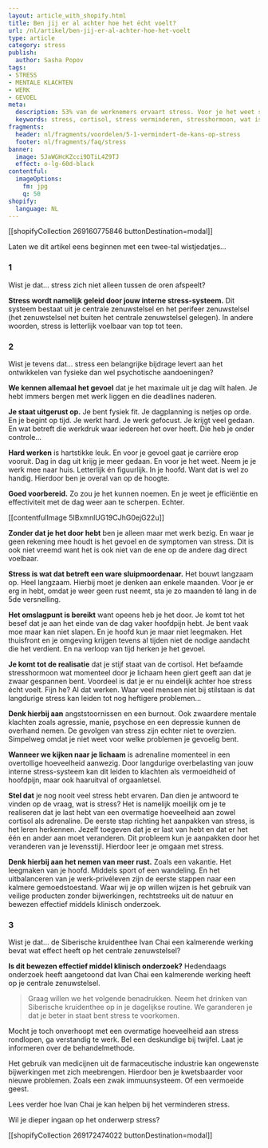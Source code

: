 ```yaml
---
layout: article_with_shopify.html
title: Ben jij er al achter hoe het écht voelt?
url: /nl/artikel/ben-jij-er-al-achter-hoe-het-voelt
type: article
category: stress
publish:
  author: Sasha Popov
tags:
- STRESS
- MENTALE KLACHTEN
- WERK
- GEVOEL
meta:
  description: 53% van de werknemers ervaart stress. Voor je het weet sta je stijf van de cortisol en kom je erachter dat je zwaar gespannen bent. Benieuwd naar onze inzichten?
  keywords: stress, cortisol, stress verminderen, stresshormoon, wat is stress, omgaan met stress
fragments:
  header: nl/fragments/voordelen/5-1-vermindert-de-kans-op-stress
  footer: nl/fragments/faq/stress
banner:
  image: 5JaWGHcKZcci9DTiL4Z9TJ
  effect: o-lg-60d-black
contentful:
  imageOptions:
    fm: jpg
    q: 50
shopify:
  language: NL
---
```

[[shopifyCollection 269160775846 buttonDestination=modal]]

Laten we dit artikel eens beginnen met een twee-tal wistjedatjes...

### 1
Wist je dat... stress zich niet alleen tussen de oren afspeelt?

**Stress wordt namelijk geleid door jouw interne stress-systeem.** Dit systeem bestaat uit je centrale zenuwstelsel en het perifeer zenuwstelsel (het zenuwstelsel net buiten het centrale zenuwstelsel gelegen). In andere woorden, stress is letterlijk voelbaar van top tot teen.

### 2

Wist je tevens dat... stress een belangrijke bijdrage levert aan het ontwikkelen van fysieke dan wel psychotische aandoeningen?

**We kennen allemaal het gevoel** dat je het maximale uit je dag wilt halen. Je hebt immers bergen met werk liggen en die deadlines naderen.

**Je staat uitgerust op.** Je bent fysiek fit. Je dagplanning is netjes op orde. En je begint op tijd. Je werkt hard. Je werk gefocust. Je krijgt veel gedaan. En wat betreft die werkdruk waar iedereen het over heeft. Die heb je onder controle...

**Hard werken** is hartstikke leuk. En voor je gevoel gaat je carrière erop vooruit. Dag in dag uit krijg je meer gedaan. En voor je het weet. Neem je je werk mee naar huis. Letterlijk én figuurlijk. In je hoofd. Want dat is wel zo handig. Hierdoor ben je overal van op de hoogte.

**Goed voorbereid.** Zo zou je het kunnen noemen. En je weet je efficiëntie en effectiviteit met de dag weer aan te scherpen. Echter.

[[contentfulImage 5IBxmnlUG19CJhG0ejG22u]]

**Zonder dat je het door hebt** ben je alleen maar met werk bezig. En waar je geen rekening mee houdt is het gevoel en de symptomen van stress. Dit is ook niet vreemd want het is ook niet van de ene op de andere dag direct voelbaar.

**Stress is wat dat betreft een ware sluipmoordenaar.** Het bouwt langzaam op. Heel langzaam. Hierbij moet je denken aan enkele maanden. Voor je er erg in hebt, omdat je weer geen rust neemt, sta je zo maanden té lang in de 5de versnelling.

**Het omslagpunt is bereikt** want opeens heb je het door. Je komt tot het besef dat je aan het einde van de dag vaker hoofdpijn hebt. Je bent vaak moe maar kan niet slapen. En je hoofd kun je maar niet leegmaken. Het thuisfront en je omgeving krijgen tevens al tijden niet de nodige aandacht die het verdient. En na verloop van tijd herken je het gevoel.

**Je komt tot de realisatie** dat je stijf staat van de cortisol. Het befaamde stresshormoon wat momenteel door je lichaam heen giert geeft aan dat je zwaar gespannen bent. Voordeel is dat je er nu eindelijk achter hoe stress écht voelt. Fijn he? Al dat werken. Waar veel mensen niet bij stilstaan is dat langdurige stress kan leiden tot nog heftigere problemen...

**Denk hierbij aan** angststoornissen en een burnout. Ook zwaardere mentale klachten zoals agressie, manie, psychose en een depressie kunnen de overhand nemen. De gevolgen van stress zijn echter niet te overzien. Simpelweg omdat je niet weet voor welke problemen je gevoelig bent.

**Wanneer we kijken naar je lichaam** is adrenaline momenteel in een overtollige hoeveelheid aanwezig. Door langdurige overbelasting van jouw interne stress-systeem kan dit leiden to klachten als vermoeidheid of hoofdpijn, maar ook haaruitval of orgaanletsel.

**Stel dat** je nog nooit veel stress hebt ervaren. Dan dien je antwoord te vinden op de vraag, wat is stress? Het is namelijk moeilijk om je te realiseren dat je last hebt van een overmatige hoeveelheid aan zowel cortisol als adrenaline. De eerste stap richting het aanpakken van stress, is het leren herkennen. Jezelf toegeven dat je er last van hebt en dat er het één en ander aan moet veranderen. Dit probleem kun je aanpakken door het veranderen van je levensstijl. Hierdoor leer je omgaan met stress.

**Denk hierbij aan het nemen van meer rust.** Zoals een vakantie. Het leegmaken van je hoofd. Middels sport of een wandeling. En het uitbalanceren van je werk-privéleven zijn de eerste stappen naar een kalmere gemoedstoestand. Waar wij je op willen wijzen is het gebruik van veilige producten zonder bijwerkingen, rechtstreeks uit de natuur en bewezen effectief middels klinisch onderzoek.

### 3

Wist je dat... de Siberische kruidenthee Ivan Chai een kalmerende werking bevat wat effect heeft op het centrale zenuwstelsel?

**Is dit bewezen effectief middel klinisch onderzoek?** Hedendaags onderzoek heeft aangetoond dat Ivan Chai een kalmerende werking heeft op je centrale zenuwstelsel.

> Graag willen we het volgende benadrukken. Neem het drinken van Siberische kruidenthee op in je dagelijkse routine. We garanderen je dat je beter in staat bent stress te voorkomen.

Mocht je toch onverhoopt met een overmatige hoeveelheid aan stress rondlopen, ga verstandig te werk. Bel een deskundige bij twijfel. Laat je informeren over de behandelmethode.

Het gebruik van medicijnen uit de farmaceutische industrie kan ongewenste bijwerkingen met zich meebrengen. Hierdoor ben je kwetsbaarder voor nieuwe problemen. Zoals een zwak immuunsysteem. Of een vermoeide geest.

Lees verder hoe Ivan Chai je kan helpen bij het verminderen stress.

Wil je dieper ingaan op het onderwerp stress?

[[shopifyCollection 269172474022 buttonDestination=modal]]
